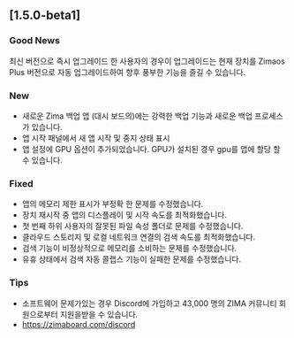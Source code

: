 ## [1.5.0-beta1]
### Good News
최신 버전으로 즉시 업그레이드 한 사용자의 경우이 업그레이드는 현재 장치를 Zimaos Plus 버전으로 자동 업그레이드하여 향후 풍부한 기능을 즐길 수 있습니다.
### New
- 새로운 Zima 백업 앱 (대시 보드의)에는 강력한 백업 기능과 새로운 백업 프로세스가 있습니다.
- 앱 시작 패널에서 새 앱 시작 및 중지 상태 표시
- 앱 설정에 GPU 옵션이 추가되었습니다. GPU가 설치된 경우 gpu를 앱에 할당 할 수 있습니다.
### Fixed
- 앱의 메모리 제한 표시가 부정확 한 문제를 수정했습니다.
- 장치 재시작 중 앱의 디스플레이 및 시작 속도를 최적화했습니다.
- 첫 번째 하위 사용자의 잘못된 파일 속성 폴더로 문제를 수정했습니다.
- 클라우드 스토리지 및 로컬 네트워크 연결의 검색 속도를 최적화했습니다.
- 검색 기능이 비정상적으로 메모리를 소비하는 문제를 수정했습니다.
- 유휴 상태에서 검색 자동 콜랩스 기능이 실패한 문제를 수정했습니다.
### Tips
- 소프트웨어 문제가있는 경우 Discord에 가입하고 43,000 명의 ZIMA 커뮤니티 회원으로부터 지원을받을 수 있습니다.
- <a href = "https://zimaboard.com/discord" target = "_ puste" style = "color: blue"> https://zimaboard.com/discord </a>
